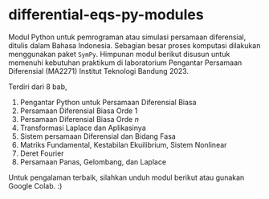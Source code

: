 # differential-eqs-py-modules

Modul Python untuk pemrograman atau simulasi persamaan diferensial, ditulis dalam Bahasa Indonesia. Sebagian besar proses komputasi dilakukan menggunakan paket `SymPy`. Himpunan modul berikut disusun untuk memenuhi kebutuhan praktikum di laboratorium Pengantar Persamaan Diferensial (MA2271) Institut Teknologi Bandung 2023.

Terdiri dari 8 bab, 
1. Pengantar Python untuk Persamaan Diferensial Biasa
2. Persamaan Diferensial Biasa Orde 1
3. Persamaan Diferensial Biasa Orde $n$
4. Transformasi Laplace dan Aplikasinya
5. Sistem persamaan Diferensial dan Bidang Fasa
6. Matriks Fundamental, Kestabilan Ekuilibrium, Sistem Nonlinear
7. Deret Fourier
8. Persamaan Panas, Gelombang, dan Laplace

Untuk pengalaman terbaik, silahkan unduh modul berikut atau gunakan Google Colab. :)
